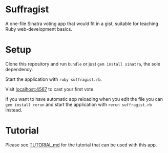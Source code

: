 # Suffragist

A one-file Sinatra voting app that would fit in
a gist, suitable for teaching Ruby web-development basics.

# Setup

Clone this repository and run `bundle` or just
`gem install sinatra`, the sole dependency.

Start the application with `ruby suffragist.rb`.

Visit [localhost:4567](http://localhost:4567) to cast your first vote.

If you want to have automatic app reloading when you
edit the file you can `gem install rerun` and start
the application with `rerun suffragist.rb` instead.

# Tutorial

Please see [TUTORIAL.md](TUTORIAL.md) for
the tutorial that can be used with this app.
